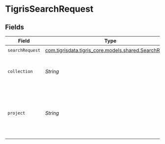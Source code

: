# TigrisSearchRequest


## Fields

| Field                                                                                          | Type                                                                                           | Required                                                                                       | Description                                                                                    |
| ---------------------------------------------------------------------------------------------- | ---------------------------------------------------------------------------------------------- | ---------------------------------------------------------------------------------------------- | ---------------------------------------------------------------------------------------------- |
| `searchRequest`                                                                                | [com.tigrisdata.tigris_core.models.shared.SearchRequest](../../models/shared/SearchRequest.md) | :heavy_check_mark:                                                                             | N/A                                                                                            |
| `collection`                                                                                   | *String*                                                                                       | :heavy_check_mark:                                                                             | Collection name to search documents from.                                                      |
| `project`                                                                                      | *String*                                                                                       | :heavy_check_mark:                                                                             | Project name whose db is under target to search documents from.                                |